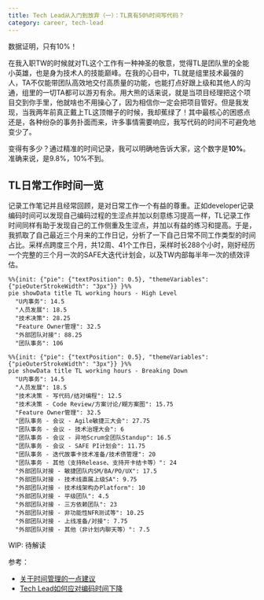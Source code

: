 ```yaml
---
title: Tech Lead从入门到放弃（一）：TL真有50%时间写代码？
category: career, tech-lead
---
```


数据证明，只有10%！

在我入职TW的时候就对TL这个工作有一种神圣的敬意，觉得TL是团队里的全能小英雄，也是身为技术人的技能巅峰。在我的心目中，TL就是组里技术最强的人，TA不仅能带团队高效地交付高质量的功能，也能打点好跟上级和其他人的沟通，组里的一切TA都可以游刃有余。用大熊的话来说，就是当项目经理把这个项目交到你手里，他就啥也不用操心了，因为相信你一定会把项目管好。但是我发现，当我两年前真正戴上TL这顶帽子的时候，我却蕉绿了！其中最核心的困惑点还是，各种纷杂的事务扑面而来，许多事情需要响应，我写代码的时间不可避免地变少了。

变得有多少？通过精准的时间记录，我可以明确地告诉大家，这个数字是**10%**。准确来说，是9.8%，10%不到。

## TL日常工作时间一览

记录工作笔记并且经常回顾，是对日常工作一个有益的尊重。正如developer记录编码时间可以发现自己编码过程的生涩点并加以刻意练习提高一样，TL记录工作时间同样有助于发现自己的工作侧重及生涩点，并加以有益的练习和提高。于是，我抓取了自己最近三个月来的工作日记，分析了一下自己日常不同工作类型的时间占比。采样点跨度三个月，共12周、41个工作日，采样时长288个小时，刚好经历一个完整的三个月一次的SAFE大迭代计划会，以及TW内部每半年一次的绩效评估。

```mermaid
%%{init: {"pie": {"textPosition": 0.5}, "themeVariables": {"pieOuterStrokeWidth": "3px"}} }%%
pie showData title TL working hours - High Level
  "U内事务": 14.5
  "人员发展": 18.5
  "技术决策": 28.25
  "Feature Owner管理": 32.5
  "外部团队对接": 88.25
  "团队事务": 106
```

```mermaid
%%{init: {"pie": {"textPosition": 0.5}, "themeVariables": {"pieOuterStrokeWidth": "3px"}} }%%
pie showData title TL working hours - Breaking Down
  "U内事务": 14.5
  "人员发展": 18.5
  "技术决策 - 写代码/结对编程": 12.5
  "技术决策 - Code Review/方案讨论/糊方案图": 15.75
  "Feature Owner管理": 32.5
  "团队事务 - 会议 - Agile敏捷三大会": 27.75
  "团队事务 - 会议 - 技术治理大会": 6
  "团队事务 - 会议 - 异地Scrum全团队Standup": 16.5
  "团队事务 - 会议 - SAFE PI计划会": 11.75
  "团队事务 - 迭代故事卡技术准备/技术债管理": 20
  "团队事务 - 其他（支持Release、支持开卡结卡等）": 24
  "外部团队对接 - 敏捷团队内SM/BA/PO/UX": 17.5
  "外部团队对接 - 技术线直属上级SA": 9.75
  "外部团队对接 - 技术线架构办Platform": 10
  "外部团队对接 - 平级团队": 4.5
  "外部团队对接 - 三方依赖团队": 23
  "外部团队对接 - 非功能性NFR测试等": 10.25
  "外部团队对接 - 上线准备/对接": 7.75
  "外部团队对接 - 其他（非计划内聊天等）": 7.5
```

WIP: 待解读

参考：
* [关于时间管理的一点建议](https://juejin.cn/post/7225941608225652773)
* [Tech Lead如何应对编码时间下降](https://zhuanlan.zhihu.com/p/518921041)
